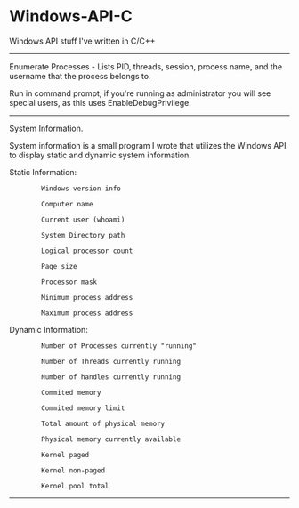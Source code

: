 # Windows-API-C
Windows API stuff I've written in C/C++

-------------------------------------------------------------------------------------------------------------------------------------------------------------------------------
Enumerate Processes - Lists PID, threads, session, process name, and the username that the process belongs to.

Run in command prompt, if you're running as administrator you will see special users, as this uses EnableDebugPrivilege.

--------------------------------------------------------------------------------------------------------------------------------------------------------------------------------
System Information.

System information is a small program I wrote that utilizes the Windows API to display static and dynamic system information. 

   Static Information:  
   
            Windows version info
            
            Computer name
            
            Current user (whoami)
            
            System Directory path
            
            Logical processor count
            
            Page size
            
            Processor mask
            
            Minimum process address
            
            Maximum process address
            
            
   Dynamic Information:
   
            Number of Processes currently "running"
            
            Number of Threads currently running
            
            Number of handles currently running
            
            Commited memory
            
            Commited memory limit
            
            Total amount of physical memory
            
            Physical memory currently available
            
            Kernel paged 
            
            Kernel non-paged
            
            Kernel pool total
            
---------------------------------------------------------------------------------------------------------------------------------------------------------------------------------
                                                                            
                                                                                  
